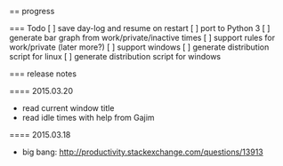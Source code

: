 == progress

=== Todo
[ ] save day-log and resume on restart
[ ] port to Python 3
[ ] generate bar graph from work/private/inactive times
[ ] support rules for work/private (later more?)
[ ] support windows
[ ] generate distribution script for linux
[ ] generate distribution script for windows

=== release notes

==== 2015.03.20
* read current window title
* read idle times with help from Gajim

==== 2015.03.18
* big bang: http://productivity.stackexchange.com/questions/13913

